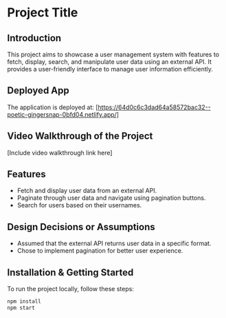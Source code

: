 
# Project Title

## Introduction
This project aims to showcase a user management system with features to fetch, display, search, and manipulate user data using an external API. It provides a user-friendly interface to manage user information efficiently.

## Deployed App
The application is deployed at: [https://64d0c6c3dad64a58572bac32--poetic-gingersnap-0bfd04.netlify.app/]

## Video Walkthrough of the Project
[Include video walkthrough link here]

## Features
- Fetch and display user data from an external API.
- Paginate through user data and navigate using pagination buttons.
- Search for users based on their usernames.

## Design Decisions or Assumptions
- Assumed that the external API returns user data in a specific format.
- Chose to implement pagination for better user experience.

## Installation & Getting Started
To run the project locally, follow these steps:

```bash
npm install
npm start
